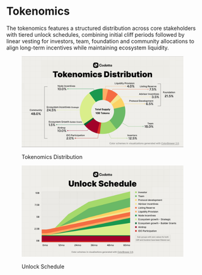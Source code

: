 # Tokenomics

The tokenomics features a structured distribution across core stakeholders with tiered unlock schedules, combining initial cliff periods followed by linear vesting for investors, team, foundation and community allocations to align long-term incentives while maintaining ecosystem liquidity.

<figure><img src=".gitbook/assets/Tokenomics DIstribution.jpeg" alt=""><figcaption><p>Tokenomics Distribution</p></figcaption></figure>

<figure><img src=".gitbook/assets/Unlock Schedule.jpeg" alt=""><figcaption><p>Unlock Schedule</p></figcaption></figure>
